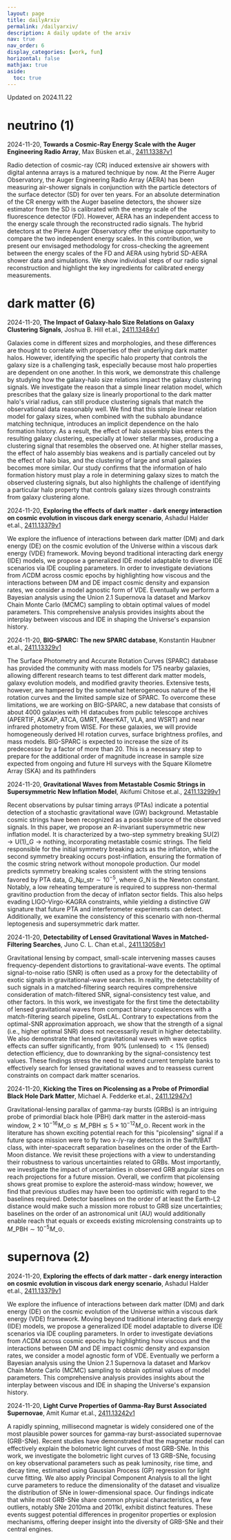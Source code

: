 ```yaml
---
layout: page
title: dailyArxiv
permalink: /dailyarxiv/
description: A daily update of the arxiv
nav: true
nav_order: 6
display_categories: [work, fun]
horizontal: false
mathjax: true
aside:
  toc: true
---
```


 Updated on 2024.11.22
# neutrino (1)

2024-11-20, **Towards a Cosmic-Ray Energy Scale with the Auger Engineering Radio Array**, Max Büsken et.al., [2411.13387v1](http://arxiv.org/abs/2411.13387v1)

 Radio detection of cosmic-ray (CR) induced extensive air showers with digital antenna arrays is a matured technique by now. At the Pierre Auger Observatory, the Auger Engineering Radio Array (AERA) has been measuring air-shower signals in conjunction with the particle detectors of the surface detector (SD) for over ten years. For an absolute determination of the CR energy with the Auger baseline detectors, the shower size estimator from the SD is calibrated with the energy scale of the fluorescence detector (FD). However, AERA has an independent access to the energy scale through the reconstructed radio signals. The hybrid detectors at the Pierre Auger Observatory offer the unique opportunity to compare the two independent energy scales. In this contribution, we present our envisaged methodology for cross-checking the agreement between the energy scales of the FD and AERA using hybrid SD-AERA shower data and simulations. We show individual steps of our radio signal reconstruction and highlight the key ingredients for calibrated energy measurements.

# dark matter (6)

2024-11-20, **The Impact of Galaxy-halo Size Relations on Galaxy Clustering Signals**, Joshua B. Hill et.al., [2411.13484v1](http://arxiv.org/abs/2411.13484v1)

 Galaxies come in different sizes and morphologies, and these differences are thought to correlate with properties of their underlying dark matter halos. However, identifying the specific halo property that controls the galaxy size is a challenging task, especially because most halo properties are dependent on one another. In this work, we demonstrate this challenge by studying how the galaxy-halo size relations impact the galaxy clustering signals. We investigate the reason that a simple linear relation model, which prescribes that the galaxy size is linearly proportional to the dark matter halo's virial radius, can still produce clustering signals that match the observational data reasonably well. We find that this simple linear relation model for galaxy sizes, when combined with the subhalo abundance matching technique, introduces an implicit dependence on the halo formation history. As a result, the effect of halo assembly bias enters the resulting galaxy clustering, especially at lower stellar masses, producing a clustering signal that resembles the observed one. At higher stellar masses, the effect of halo assembly bias weakens and is partially canceled out by the effect of halo bias, and the clustering of large and small galaxies becomes more similar. Our study confirms that the information of halo formation history must play a role in determining galaxy sizes to match the observed clustering signals, but also highlights the challenge of identifying a particular halo property that controls galaxy sizes through constraints from galaxy clustering alone.

2024-11-20, **Exploring the effects of dark matter - dark energy interaction on cosmic evolution in viscous dark energy scenario**, Ashadul Halder et.al., [2411.13379v1](http://arxiv.org/abs/2411.13379v1)

 We explore the influence of interactions between dark matter (DM) and dark energy (DE) on the cosmic evolution of the Universe within a viscous dark energy (VDE) framework. Moving beyond traditional interacting dark energy (IDE) models, we propose a generalized IDE model adaptable to diverse IDE scenarios via IDE coupling parameters. In order to investigate deviations from $\Lambda$CDM across cosmic epochs by highlighting how viscous and the interactions between DM and DE impact cosmic density and expansion rates, we consider a model agnostic form of VDE. Eventually we perform a Bayesian analysis using the Union 2.1 Supernova Ia dataset and Markov Chain Monte Carlo (MCMC) sampling to obtain optimal values of model parameters. This comprehensive analysis provides insights about the interplay between viscous and IDE in shaping the Universe's expansion history.

2024-11-20, **BIG-SPARC: The new SPARC database**, Konstantin Haubner et.al., [2411.13329v1](http://arxiv.org/abs/2411.13329v1)

 The Surface Photometry and Accurate Rotation Curves (SPARC) database has provided the community with mass models for 175 nearby galaxies, allowing different research teams to test different dark matter models, galaxy evolution models, and modified gravity theories. Extensive tests, however, are hampered by the somewhat heterogeneous nature of the HI rotation curves and the limited sample size of SPARC. To overcome these limitations, we are working on BIG-SPARC, a new database that consists of about 4000 galaxies with HI datacubes from public telescope archives (APERTIF, ASKAP, ATCA, GMRT, MeerKAT, VLA, and WSRT) and near infrared photometry from WISE. For these galaxies, we will provide homogeneously derived HI rotation curves, surface brightness profiles, and mass models. BIG-SPARC is expected to increase the size of its predecessor by a factor of more than 20. This is a necessary step to prepare for the additional order of magnitude increase in sample size expected from ongoing and future HI surveys with the Square Kilometre Array (SKA) and its pathfinders

2024-11-20, **Gravitational Waves from Metastable Cosmic Strings in Supersymmetric New Inflation Model**, Akifumi Chitose et.al., [2411.13299v1](http://arxiv.org/abs/2411.13299v1)

 Recent observations by pulsar timing arrays (PTAs) indicate a potential detection of a stochastic gravitational wave (GW) background. Metastable cosmic strings have been recognized as a possible source of the observed signals. In this paper, we propose an $R$-invariant supersymmetric new inflation model. It is characterized by a two-step symmetry breaking $\mathrm{SU}(2) \to \mathrm{U}(1)\_G \to \mathrm{nothing}$, incorporating metastable cosmic strings. The field responsible for the initial symmetry breaking acts as the inflaton, while the second symmetry breaking occurs post-inflation, ensuring the formation of the cosmic string network without monopole production. Our model predicts symmetry breaking scales consistent with the string tensions favored by PTA data, $G\_\mathrm{N} \mu\_\mathrm{str} \sim 10^{-5}$, where $G\_\mathrm{N}$ is the Newton constant. Notably, a low reheating temperature is required to suppress non-thermal gravitino production from the decay of inflaton sector fields. This also helps evading LIGO-Virgo-KAGRA constraints, while yielding a distinctive GW signature that future PTA and interferometer experiments can detect. Additionally, we examine the consistency of this scenario with non-thermal leptogenesis and supersymmetric dark matter.

2024-11-20, **Detectability of Lensed Gravitational Waves in Matched-Filtering Searches**, Juno C. L. Chan et.al., [2411.13058v1](http://arxiv.org/abs/2411.13058v1)

 Gravitational lensing by compact, small-scale intervening masses causes frequency-dependent distortions to gravitational-wave events. The optimal signal-to-noise ratio (SNR) is often used as a proxy for the detectability of exotic signals in gravitational-wave searches. In reality, the detectability of such signals in a matched-filtering search requires comprehensive consideration of match-filtered SNR, signal-consistency test value, and other factors. In this work, we investigate for the first time the detectability of lensed gravitational waves from compact binary coalescences with a match-filtering search pipeline, GstLAL. Contrary to expectations from the optimal-SNR approximation approach, we show that the strength of a signal (i.e., higher optimal SNR) does not necessarily result in higher detectability. We also demonstrate that lensed gravitational waves with wave optics effects can suffer significantly, from $~90\%$ (unlensed) to $<1\%$ (lensed) detection efficiency, due to downranking by the signal-consistency test values. These findings stress the need to extend current template banks to effectively search for lensed gravitational waves and to reassess current constraints on compact dark matter scenarios.

2024-11-20, **Kicking the Tires on Picolensing as a Probe of Primordial Black Hole Dark Matter**, Michael A. Fedderke et.al., [2411.12947v1](http://arxiv.org/abs/2411.12947v1)

 Gravitational-lensing parallax of gamma-ray bursts (GRBs) is an intriguing probe of primordial black hole (PBH) dark matter in the asteroid-mass window, $2\times 10^{-16}M\_{\odot} \lesssim M\_{\text{PBH}} \lesssim 5 \times 10^{-12}M\_{\odot}$. Recent work in the literature has shown exciting potential reach for this "picolensing" signal if a future space mission were to fly two x-/$\gamma$-ray detectors in the Swift/BAT class, with inter-spacecraft separation baselines on the order of the Earth-Moon distance. We revisit these projections with a view to understanding their robustness to various uncertainties related to GRBs. Most importantly, we investigate the impact of uncertainties in observed GRB angular sizes on reach projections for a future mission. Overall, we confirm that picolensing shows great promise to explore the asteroid-mass window; however, we find that previous studies may have been too optimistic with regard to the baselines required. Detector baselines on the order of at least the Earth-L2 distance would make such a mission more robust to GRB size uncertainties; baselines on the order of an astronomical unit (AU) would additionally enable reach that equals or exceeds existing microlensing constraints up to $M\_{\text{PBH}}\sim 10^{-5}M\_{\odot}$.

# supernova (2)

2024-11-20, **Exploring the effects of dark matter - dark energy interaction on cosmic evolution in viscous dark energy scenario**, Ashadul Halder et.al., [2411.13379v1](http://arxiv.org/abs/2411.13379v1)

 We explore the influence of interactions between dark matter (DM) and dark energy (DE) on the cosmic evolution of the Universe within a viscous dark energy (VDE) framework. Moving beyond traditional interacting dark energy (IDE) models, we propose a generalized IDE model adaptable to diverse IDE scenarios via IDE coupling parameters. In order to investigate deviations from $\Lambda$CDM across cosmic epochs by highlighting how viscous and the interactions between DM and DE impact cosmic density and expansion rates, we consider a model agnostic form of VDE. Eventually we perform a Bayesian analysis using the Union 2.1 Supernova Ia dataset and Markov Chain Monte Carlo (MCMC) sampling to obtain optimal values of model parameters. This comprehensive analysis provides insights about the interplay between viscous and IDE in shaping the Universe's expansion history.

2024-11-20, **Light Curve Properties of Gamma-Ray Burst Associated Supernovae**, Amit Kumar et.al., [2411.13242v1](http://arxiv.org/abs/2411.13242v1)

 A rapidly spinning, millisecond magnetar is widely considered one of the most plausible power sources for gamma-ray burst-associated supernovae (GRB-SNe). Recent studies have demonstrated that the magnetar model can effectively explain the bolometric light curves of most GRB-SNe. In this work, we investigate the bolometric light curves of 13 GRB-SNe, focusing on key observational parameters such as peak luminosity, rise time, and decay time, estimated using Gaussian Process (GP) regression for light curve fitting. We also apply Principal Component Analysis to all the light curve parameters to reduce the dimensionality of the dataset and visualize the distribution of SNe in lower-dimensional space. Our findings indicate that while most GRB-SNe share common physical characteristics, a few outliers, notably SNe 2010ma and 2011kl, exhibit distinct features. These events suggest potential differences in progenitor properties or explosion mechanisms, offering deeper insight into the diversity of GRB-SNe and their central engines.


